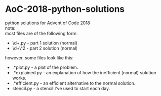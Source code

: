 # AoC-2018-python-solutions
python solutions for Advent of Code 2018  
note:  
most files are of the following form:
<ul>
  <li>\d+.py - part 1 solution (normal)</li>
  <li>\d+\^2 - part 2 solution (normal)</li>
</ul>
however, some files look like this:
<ul>
  <li>.*plot.py - a plot of the problem.</li>
  <li>.*explained.py - an explanation of how the inefficient (normal) solution works.</li>
  <li>.*efficient.py - an efficient alternative to the normal solution.</li>
  <li>stencil.py - a stencil I've used to start each day.</li>
<ul>
